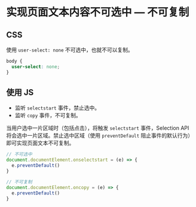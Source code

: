 # 实现页面文本内容不可选中 — 不可复制

## CSS

使用 `user-select: none` 不可选中，也就不可以复制。

```css
body {
  user-select: none;
}
```

## 使用 JS

- 监听 `selectstart` 事件，禁止选中。
- 监听 `copy` 事件，不可复制。

当用户选中一片区域时（包括点击），将触发 `selectstart` 事件，Selection API 将会选中一片区域。禁止选中区域（使用 `preventDefault` 阻止事件的默认行为）即可实现页面文本不可复制。

```js
// 不可选中
document.documentElement.onselectstart = (e) => {
  e.preventDefault()
}

// 不可复制
document.documentElement.oncopy = (e) => {
  e.preventDefault()
}
```

